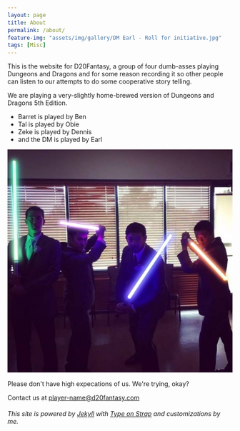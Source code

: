 ```yaml
---
layout: page
title: About
permalink: /about/
feature-img: "assets/img/gallery/DM Earl - Roll for initiative.jpg"
tags: [Misc]
---
```


This is the website for D20Fantasy, a group of four dumb-asses playing Dungeons and Dragons and for some reason recording it so other people can listen to our attempts to do some cooperative story telling.

We are playing a very-slightly home-brewed version of Dungeons and Dragons 5th Edition.

- Barret is played by Ben
- Tal is played by Obie
- Zeke is played by Dennis
- and the DM is played by Earl

![The group](/assets/img/gallery/theforceiswithus.jpg)

Please don't have high expecations of us. We're trying, okay?

Contact us at player-name@d20fantasy.com
 
###### This site is powered by [Jekyll](https://jekyllrb.com/) with [Type on Strap](https://github.com/sylhare/Type-on-Strap) and customizations by me.